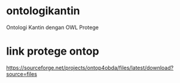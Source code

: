 # ontologikantin
Ontologi Kantin dengan OWL Protege

# link protege ontop
https://sourceforge.net/projects/ontop4obda/files/latest/download?source=files
